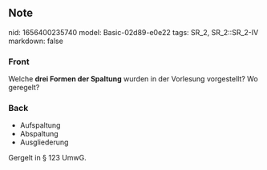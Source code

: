 ## Note
nid: 1656400235740
model: Basic-02d89-e0e22
tags: SR_2, SR_2::SR_2-IV
markdown: false

### Front
Welche <b>drei Formen der Spaltung</b> wurden in der Vorlesung
vorgestellt? Wo geregelt?

### Back
<ul>
  <li>Aufspaltung
  <li>Abspaltung
  <li>Ausgliederung
</ul>
<div>
  Gergelt in § 123 UmwG.
</div>
